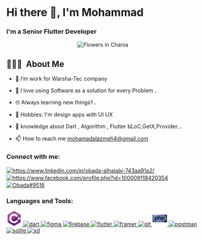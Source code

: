 <h1 align="left">Hi there 👋, I'm Mohammad</h1>
<h3>I'm a Senior Flutter Developer</h3>

<!-- <p align="left"> <img src="https://komarev.com/ghpvc/?username=obada2020&label=Profile%20views&color=0e75b6&style=flat" alt="obada2020" /> </p> -->
<center><img src="https://i.ibb.co/L8LnQ4r/dash.png"  alt="Flowers in Chania"></center>


## 👨🏻‍💻 &nbsp;About Me

- 🚀 I’m work for Warsha-Tec company 

- 👦 I love using Software as a solution for every Problem **.**

- 🤓 Always learning new things1 **.**

- 🎨 Hobbies: I'm design apps with UI UX 

- 💬 knowledge about Dart , Algorithm , Flutter bLoC,GetX,Provider...

- 📫 How to reach me [mohamadalazmeh4@gmail.com](mohamadalazmeh4@gmail.com)


<h3 align="left">Connect with me:</h3>
<p align="left">
<a href="https://linkedin.com/in/https://www.linkedin.com/in/obada-alhalabi-743aa91a2/" target="blank"><img align="center" src="https://raw.githubusercontent.com/rahuldkjain/github-profile-readme-generator/master/src/images/icons/Social/linked-in-alt.svg" alt="https://www.linkedin.com/in/obada-alhalabi-743aa91a2/" height="30" width="40" /></a>
<a href="https://fb.com/https://www.facebook.com/profile.php?id=100009118420354" target="blank"><img align="center" src="https://raw.githubusercontent.com/rahuldkjain/github-profile-readme-generator/master/src/images/icons/Social/facebook.svg" alt="https://www.facebook.com/profile.php?id=100009118420354" height="30" width="40" /></a>
<a href="https://discord.gg/Obada#9516" target="blank"><img align="center" src="https://raw.githubusercontent.com/rahuldkjain/github-profile-readme-generator/master/src/images/icons/Social/discord.svg" alt="Obada#9516" height="30" width="40" /></a>
</p>

<h3 align="left">Languages and Tools:</h3>
<p align="left">  <a href="https://www.w3schools.com/cs/" target="_blank" rel="noreferrer"> <img src="https://raw.githubusercontent.com/devicons/devicon/master/icons/csharp/csharp-original.svg" alt="csharp" width="40" height="40"/> </a> <a href="https://dart.dev" target="_blank" rel="noreferrer"> <img src="https://www.vectorlogo.zone/logos/dartlang/dartlang-icon.svg" alt="dart" width="40" height="40"/> </a> <a href="https://www.figma.com/" target="_blank" rel="noreferrer"> <img src="https://www.vectorlogo.zone/logos/figma/figma-icon.svg" alt="figma" width="40" height="40"/> </a> <a href="https://firebase.google.com/" target="_blank" rel="noreferrer"> <img src="https://www.vectorlogo.zone/logos/firebase/firebase-icon.svg" alt="firebase" width="40" height="40"/> </a> <a href="https://flutter.dev" target="_blank" rel="noreferrer"> <img src="https://www.vectorlogo.zone/logos/flutterio/flutterio-icon.svg" alt="flutter" width="40" height="40"/> </a> <a href="https://www.framer.com/" target="_blank" rel="noreferrer"> <img src="https://www.vectorlogo.zone/logos/framer/framer-icon.svg" alt="framer" width="40" height="40"/> </a> <a href="https://git-scm.com/" target="_blank" rel="noreferrer"> <img src="https://www.vectorlogo.zone/logos/git-scm/git-scm-icon.svg" alt="git" width="40" height="40"/> </a> <a href="https://www.php.net" target="_blank" rel="noreferrer"> <img src="https://raw.githubusercontent.com/devicons/devicon/master/icons/php/php-original.svg" alt="php" width="40" height="40"/> </a> <a href="https://postman.com" target="_blank" rel="noreferrer"> <img src="https://www.vectorlogo.zone/logos/getpostman/getpostman-icon.svg" alt="postman" width="40" height="40"/> </a> <a href="https://www.sqlite.org/" target="_blank" rel="noreferrer"> <img src="https://www.vectorlogo.zone/logos/sqlite/sqlite-icon.svg" alt="sqlite" width="40" height="40"/> </a> <a href="https://www.adobe.com/products/xd.html" target="_blank" rel="noreferrer"> <img src="https://cdn.worldvectorlogo.com/logos/adobe-xd.svg" alt="xd" width="40" height="40"/> </a> </p>
